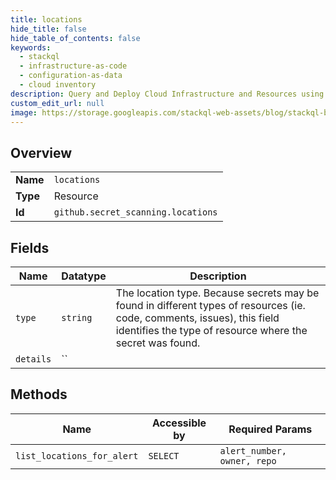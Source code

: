 ```yaml
---
title: locations
hide_title: false
hide_table_of_contents: false
keywords:
  - stackql
  - infrastructure-as-code
  - configuration-as-data
  - cloud inventory
description: Query and Deploy Cloud Infrastructure and Resources using SQL
custom_edit_url: null
image: https://storage.googleapis.com/stackql-web-assets/blog/stackql-blog-post-featured-image.png
---
```

  
    

## Overview
<table><tbody>
<tr><td><b>Name</b></td><td><code>locations</code></td></tr>
<tr><td><b>Type</b></td><td>Resource</td></tr>
<tr><td><b>Id</b></td><td><code>github.secret_scanning.locations</code></td></tr>
</tbody></table>

## Fields
| Name | Datatype | Description |
| ---- | -------- | ----------- |
| `type` | `string` | The location type. Because secrets may be found in different types of resources (ie. code, comments, issues), this field identifies the type of resource where the secret was found. |
| `details` | `` |  |
## Methods
| Name | Accessible by | Required Params |
| ---- | ------------- | --------------- |
| `list_locations_for_alert` | `SELECT` | `alert_number, owner, repo` |
